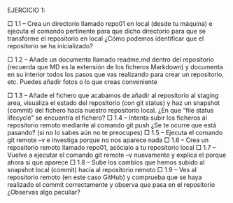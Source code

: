 EJERCICIO 1:

□ 1.1 – Crea un directorio llamado repo01 en local (desde tu máquina) e ejecuta el comando
pertinente para que dicho directorio para que se transforme el repositorio en local ¿Cómo podemos identificar que el repositorio se ha inicializado?

 
□ 1.2 – Añade un documento llamado readme.md dentro del repositorio (recuerda que MD es la extensión de los ficheros Markdown) y documenta en su interior todos los pasos que vas realizando para crear un repositorio, etc. Puedes añadir fotos o lo que creas conveniente
 
□ 1.3 – Añade el fichero que acabamos de añadir al repositorio al staging area, visualiza el estado del
repositorio (con git status) y haz un snapshot (commit) del fichero hacía nuestro repositorio local. ¿En
que “file status lifecycle” se encuentra el fichero?
□ 1.4 – Intenta subir los ficheros al repositorio remoto mediante al comando git push ¿Se te ocurre que
está pasando? (si no lo sabes aún no te preocupes)
□ 1.5 – Ejecuta el comando git remote –v e investiga porque no nos aparece nada
□ 1.6 – Crea un repositorio remoto llamado repo01, asócialo a tu repositorio local
□ 1.7 – Vuelve a ejecutar el comando git remote –v nuevamente y explica el porque ahora si que aparece
□ 1.8 – Sube los cambios que hemos subido al snapshot local (commit) hacía al repositorio remoto
□ 1.9 – Ves al repositorio remoto (en este caso GitHub) y comprueba que se haya realizado el commit
correctamente y observa que pasa en el repositorio ¿Observas algo peculiar?
